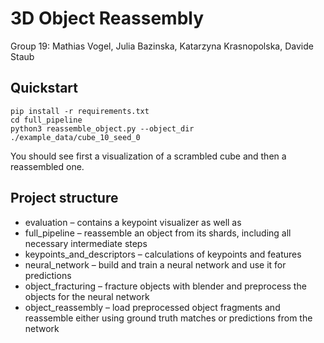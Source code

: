 # 3D Object Reassembly
Group 19: Mathias Vogel, Julia Bazinska, Katarzyna Krasnopolska, Davide Staub

## Quickstart

```
pip install -r requirements.txt
cd full_pipeline
python3 reassemble_object.py --object_dir ./example_data/cube_10_seed_0
```

You should see first a visualization of a scrambled cube and then a reassembled one.

## Project structure
- evaluation – contains a keypoint visualizer as well as 
- full_pipeline – reassemble an object from its shards, including all necessary intermediate steps
- keypoints_and_descriptors – calculations of keypoints and features
- neural_network – build and train a neural network and use it for predictions
- object_fracturing – fracture objects with blender and preprocess the objects for the neural network
- object_reassembly – load preprocessed object fragments and reassemble either using ground truth matches or predictions from 
the network

